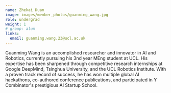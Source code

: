 ```yaml
---
name: Zhekai Duan
image: images/member_photos/guanming_wang.jpg
role: undergrad
weight: 1
# group: alum
links:
  email: guanming.wang.23@ucl.ac.uk
---
```


Guanming Wang is an accomplished researcher and innovator in AI and Robotics, currently pursuing his 3nd year MEng student at UCL. His expertise has been sharpened through competitive research internships at Google DeepMind, Tsinghua University, and the UCL Robotics Institute. With a proven track record of success, he has won multiple global AI hackathons, co-authored conference publications, and participated in Y Combinator's prestigious AI Startup School.

